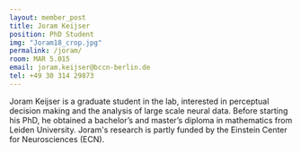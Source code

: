 ```yaml
---
layout: member_post
title: Joram Keijser
position: PhD Student
img: "Joram18_crop.jpg"
permalink: /joram/
room: MAR 5.015
email: joram.keijser@bccn-berlin.de
tel: +49 30 314 29873
---
```

Joram Keijser is a graduate student in the lab, interested in perceptual decision making and the analysis of large scale neural data. Before starting his PhD, he obtained a bachelor’s and master’s diploma in mathematics from Leiden University. Joram's research is partly funded by the Einstein Center for Neurosciences (ECN).
